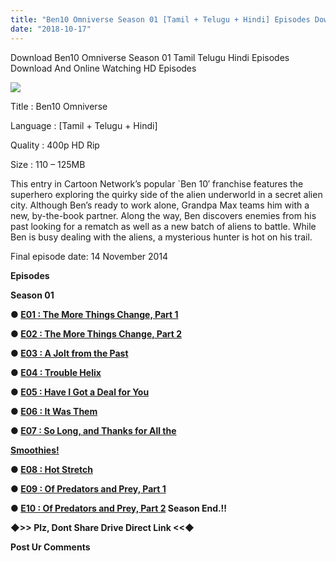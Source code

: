 ```yaml
---
title: "Ben10 Omniverse Season 01 [Tamil + Telugu + Hindi] Episodes Download"
date: "2018-10-17"
---
```


Download Ben10 Omniverse Season 01 Tamil Telugu Hindi Episodes Download And Online Watching HD Episodes

  

[![](https://4.bp.blogspot.com/-5bQ10FOwpkw/W8bwUmJHZVI/AAAAAAAAArg/SGUFaE-IhOoTgp055U-spLS_fAhcWJAVwCLcBGAs/s400/PicsArt_10-17-01.46.47.jpg)](https://4.bp.blogspot.com/-5bQ10FOwpkw/W8bwUmJHZVI/AAAAAAAAArg/SGUFaE-IhOoTgp055U-spLS_fAhcWJAVwCLcBGAs/s1600/PicsArt_10-17-01.46.47.jpg)

  

Title : Ben10 Omniverse

Language : \[Tamil + Telugu + Hindi\]

Quality : 400p HD Rip

Size : 110 – 125MB

This entry in Cartoon Network’s popular \`Ben 10′ franchise features the superhero exploring the quirky side of the alien underworld in a secret alien city. Although Ben’s ready to work alone, Grandpa Max teams him with a new, by-the-book partner. Along the way, Ben discovers enemies from his past looking for a rematch as well as a new batch of aliens to battle. While Ben is busy dealing with the aliens, a mysterious hunter is hot on his trail.

Final episode date: 14 November 2014

  

**Episodes**

**Season 01**  

**● [E01 : The More Things Change, Part 1](https://cll.press/hsXM)**

**● [E02 : The More Things Change, Part 2](https://cll.press/WtKB9R2)**

  

**● [E03 : A Jolt from the Past](https://cll.press/7h92LkX)**   

**● [E04 : Trouble Helix](https://cll.press/AoQHuaG)**

**● [E05 : Have I Got a Deal for You](https://cll.press/ynEYFp)**

**● [E06 : It Was Them](https://cll.press/ldZT1p)**

**● [E07 : So Long, and Thanks for All the](https://cll.press/ZdzTL0)**

**[Smoothies!](https://cll.press/ZdzTL0)**

**● [E08 : Hot Stretch](https://cll.press/7Byeq)**

**● [E09 : Of Predators and Prey, Part 1](https://cll.press/iQCxw9kR)**

**● [E10 : Of Predators and Prey, Part 2](https://cll.press/R1uUGx) Season End.!!**

**◆>> Plz, Dont Share Drive Direct Link <<◆**

**Post Ur Comments**
